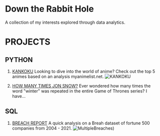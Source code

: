 # Down the Rabbit Hole 

A collection of my interests explored through data analytics. 

# PROJECTS

## PYTHON
1. [KANKOKU](https://github.com/AnneLynsha/Down-The-Rabbit-Hole/blob/main/Kankoku.ipynb)
Looking to dive into the world of anime? Check out the top 5 animes based on an analysis myanimelist.net.
![KANKOKU](https://user-images.githubusercontent.com/85369154/132966488-c7315810-db77-414e-b097-693c5209732b.png)


2. [HOW MANY TIMES JON SNOW?](https://github.com/AnneLynsha/Down-The-Rabbit-Hole/blob/main/HOW%20MANY%20TIMES%20JON%20SOW.ipynb)
Ever wondered how many times the word "winter" was repeated in the entire Game of Thrones series? I have... 

## SQL
1. [BREACH REPORT](https://github.com/AnneLynsha/Down-The-Rabbit-Hole/blob/main/BreachReportAnalysis.sql)
A quick analysis on a Breah dataset of fortune 500 companies from 2004 - 2021.
![MultipleBreaches)](https://user-images.githubusercontent.com/85369154/132966418-172769d9-09d7-4319-9042-7087cd6daee6.png)


